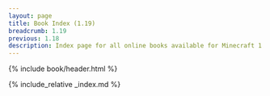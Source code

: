 ```yaml
---
layout: page
title: Book Index (1.19)
breadcrumb: 1.19
previous: 1.18
description: Index page for all online books available for Minecraft 1.19.2.
---
```

{% include book/header.html %}

{% include_relative _index.md %}